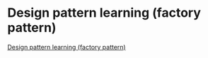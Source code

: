 # Design pattern learning (factory pattern)
[Design pattern learning (factory pattern)](https://aiwithcloud.com/2022/09/15/design_pattern_learning_factory_pattern/)